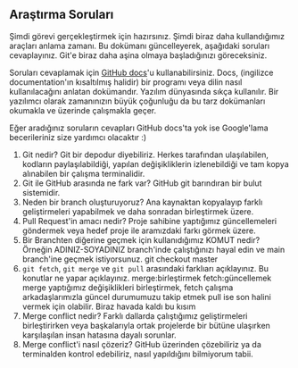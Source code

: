## Araştırma Soruları

Şimdi görevi gerçekleştirmek için hazırsınız. Şimdi biraz daha kullandığımız araçları anlama zamanı. Bu dokümanı güncelleyerek, aşağıdaki soruları cevaplayınız. Git'e biraz daha aşina olmaya başladığınızı göreceksiniz. 

Soruları cevaplamak için [GitHub docs](https://docs.github.com/en)'u kullanabilirsiniz. Docs, (ingilizce documentation'ın kısaltılmış halidir) bir programı veya dilin nasıl kullanılacağını anlatan dokümandır. Yazılım dünyasında sıkça kullanılır. Bir yazılımcı olarak zamanınızın büyük çoğunluğu da bu tarz dokümanları okumakla ve üzerinde çalışmakla geçer.

Eğer aradığınız soruların cevapları GitHub docs'ta yok ise Google'lama becerileriniz size yardımcı olacaktır :)

1. Git nedir? Git bir depodur diyebiliriz. Herkes tarafından ulaşılabilen, kodların paylaşılabildiği, yapılan değişikliklerin izlenebildiği ve tam kopya alınabilen bir çalışma terminalidir.
2. Git ile GitHub arasında ne fark var? GitHub git barındıran bir bulut sistemidir.
3. Neden bir branch oluşturuyoruz? Ana kaynaktan kopyalayıp farklı geliştirmeleri yapabilmek ve daha sonradan birleştirmek üzere.
4. Pull Request'in amacı nedir? Proje sahibine yaptığımız güncellemeleri göndermek veya hedef proje ile aramızdaki farkı görmek üzere.
5. Bir Branchten diğerine geçmek için kullanıdığımız KOMUT nedir? Örneğin ADINIZ-SOYADINIZ branch'inde çalıştığınızı hayal edin ve main branch'ine geçmek istiyorsunuz. git checkout master 
6. `git fetch`, `git merge` ve `git pull` arasındaki farklıarı açıklayınız. Bu konutlar ne yapar açıklayınız. merge:birleştirmek fetch:güncellemek merge yaptığımız değişiklikleri birleştirmek, fetch çalışma arkadaşlarımızla güncel durumumuzu takip etmek pull ise son halini vermek için olabilir. Biraz havada kaldı bu kısım
7. Merge conflict nedir? Farklı dallarda çalıştığımız geliştirmeleri birleştirirken veya başkalarıyla ortak projelerde bir bütüne ulaşırken karşılaşılan insan hatasına dayalı sorunlar.
8. Merge conflict'i nasıl çözeriz? GitHub üzerinden çözebiliriz ya da terminalden kontrol edebiliriz, nasıl yapıldığını bilmiyorum tabii.
